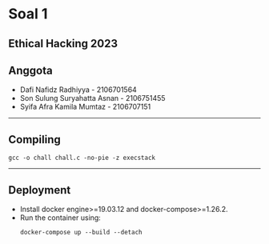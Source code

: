 # Soal 1
Ethical Hacking 2023
---
## Anggota
- Dafi Nafidz Radhiyya - 2106701564
- Son Sulung Suryahatta Asnan - 2106751455
- Syifa Afra Kamila Mumtaz - 2106707151
---
## Compiling
```
gcc -o chall chall.c -no-pie -z execstack
```
---
## Deployment
- Install docker engine>=19.03.12 and docker-compose>=1.26.2.
- Run the container using:
    ```
    docker-compose up --build --detach
    ```
